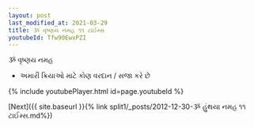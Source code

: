 ```yaml
---
layout: post
last_modified_at: 2021-03-29
title: ૐ વૃષ્ણય નમહ ૧૧ ટાઈમ્સ
youtubeId: Tfw90EwxPZI
---
```

 
 
 ૐ વૃષ્ણય નમહ  
 
 -  અમારી ક્રિયાઓ માટે કોણ વરદાન / સજા કરે છે 
 
  
 
  
 
 
 
 
 
 


{% include youtubePlayer.html id=page.youtubeId %}
 
[Next]({{ site.baseurl }}{% link  split1/_posts/2012-12-30-ૐ હુંથયા નમહ ૧૧ ટાઈમ્સ.md%})
 
